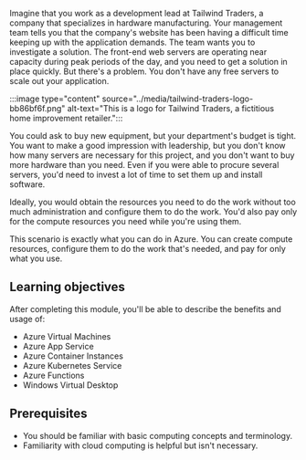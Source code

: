 Imagine that you work as a development lead at Tailwind Traders, a company that specializes in hardware manufacturing. Your management team tells you that the company's website has been having a difficult time keeping up with the application demands. The team wants you to investigate a solution. The front-end web servers are operating near capacity during peak periods of the day, and you need to get a solution in place quickly. But there's a problem. You don't have any free servers to scale out your application.

:::image type="content" source="../media/tailwind-traders-logo-bb86bf6f.png" alt-text="This is a logo for Tailwind Traders, a fictitious home improvement retailer.":::


You could ask to buy new equipment, but your department's budget is tight. You want to make a good impression with leadership, but you don't know how many servers are necessary for this project, and you don't want to buy more hardware than you need. Even if you were able to procure several servers, you'd need to invest a lot of time to set them up and install software.

Ideally, you would obtain the resources you need to do the work without too much administration and configure them to do the work. You'd also pay only for the compute resources you need while you're using them.

This scenario is exactly what you can do in Azure. You can create compute resources, configure them to do the work that's needed, and pay for only what you use.

## Learning objectives

After completing this module, you'll be able to describe the benefits and usage of:

 -  Azure Virtual Machines
 -  Azure App Service
 -  Azure Container Instances
 -  Azure Kubernetes Service
 -  Azure Functions
 -  Windows Virtual Desktop

## Prerequisites

 -  You should be familiar with basic computing concepts and terminology.
 -  Familiarity with cloud computing is helpful but isn't necessary.
